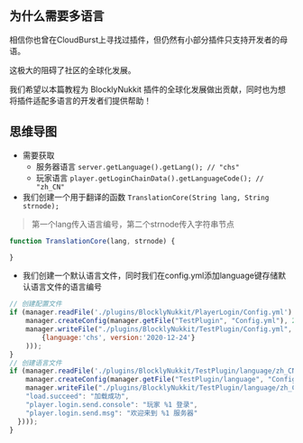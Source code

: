 ## 为什么需要多语言
相信你也曾在CloudBurst上寻找过插件，但仍然有小部分插件只支持开发者的母语。

这极大的阻碍了社区的全球化发展。

我们希望以本篇教程为 BlocklyNukkit 插件的全球化发展做出贡献，同时也为想将插件适配多语言的开发者们提供帮助！

## 思维导图
- 需要获取
  - 服务器语言  `server.getLanguage().getLang(); // "chs"`
  - 玩家语言  `player.getLoginChainData().getLanguageCode(); // "zh_CN"`
- 我们创建一个用于翻译的函数 `TranslationCore(String lang, String strnode);`
> 第一个lang传入语言编号，第二个strnode传入字符串节点
```javascript
function TranslationCore(lang, strnode) {

}
```
- 我们创建一个默认语言文件，同时我们在config.yml添加language键存储默认语言文件的语言编号
```javascript
// 创建配置文件
if (manager.readFile('./plugins/BlocklyNukkit/PlayerLogin/Config.yml') === "FILE NOT FOUND") {
	manager.createConfig(manager.getFile("TestPlugin", "Config.yml"), 2);
	manager.writeFile("./plugins/BlocklyNukkit/TestPlugin/Config.yml", manager.JSONtoYAML(JSON.stringify(
		{language:'chs', version:'2020-12-24'}
	)));
}
// 创建语言文件
if (manager.readFile('./plugins/BlocklyNukkit/TestPlugin/language/zh_CN.yml') === "FILE NOT FOUND") {
	manager.createConfig(manager.getFile("TestPlugin/language", "Config.yml"), 2);
	manager.writeFile("./plugins/BlocklyNukkit/TestPlugin/language/zh_CN.yml", manager.JSONtoYAML(JSON.stringify({
    "load.succeed": "加载成功",
    "player.login.send.console": "玩家 %1 登录",
    "player.login.send.msg": "欢迎来到 %1 服务器"
  })));
}
```
